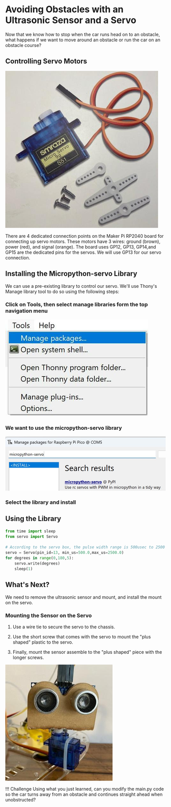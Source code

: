 # Avoiding Obstacles with an Ultrasonic Sensor and a Servo

Now that we know how to stop when the car runs head on to an obstacle, what happens if we want to move around an obstacle or run the car on an obstacle course?

## Controlling Servo Motors

![servo](./img/servo.jpg)

There are 4 dedicated connection points on the Maker Pi RP2040 board for connecting up servo motors. These motors have 3 wires: ground (brown), power (red), and signal (orange).  The board uses GP12, GP13, GP14,and GP15 are the dedicated pins for the servos.  We will use GP13 for our servo connection.  

## Installing the Micropython-servo Library

We can use a pre-existing library to control our servo.  We'll use Thony's Manage library tool to do so using the following steps:

### Click on Tools, then select manage libraries form the top navigation menu

![manage packages](./img/managePackages.jpg)

### We want to use the micropython-servo library

![select the library](./img/micropython-servo.jpg)

### Select the library and install


## Using the Library

```python
from time import sleep
from servo import Servo

# According to the servo box, the pulse width range is 500usec to 2500 usec 
servo = Servo(pin_id=13, min_us=500.0,max_us=2500.0)
for degrees in range(0,180,5):
    servo.write(degrees)
    sleep(1)
```

## What's Next?

We need to remove the ultrasonic sensor and mount, and install the mount on the servo.

### Mounting the Sensor on the Servo

1.  Use a wire tie to secure the servo to the chassis.

2.  Use the short screw that comes with the servo to mount the "plus shaped" plastic to the servo.

3.  Finally, mount the sensor assemble to the "plus shaped" piece with the longer screws.

![servo mounted](./img/servoMounted.jpg)

!!! Challenge
    Using what you just learned, can you modify the main.py code so the car turns away from an obstacle and continues straight ahead when unobstructed?
